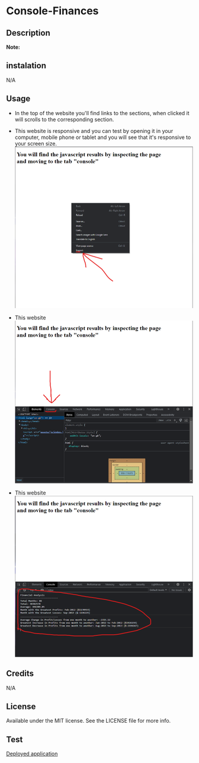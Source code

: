 # Console-Finances

## Description



**Note:** 

## instalation

N/A

## Usage

* In the top of the website you'll find links to the sections, when clicked it will scrolls to the corresponding section.

* This website is responsive and you can test by opening it in your computer, mobile phone or tablet and you will see that it's responsive to your screen size.
![Mobile Version](./assets/images/first-step.png)

* This website
![Mobile Version](./assets/images/second-step.png)

* This website 
![Mobile Version](./assets/images/third-step.png)

## Credits

N/A

## License

Available under the MIT license. See the LICENSE file for more info.

## Test

[Deployed application](https://guilhermederetti.github.io/Bootstrap-Portfolio/)
